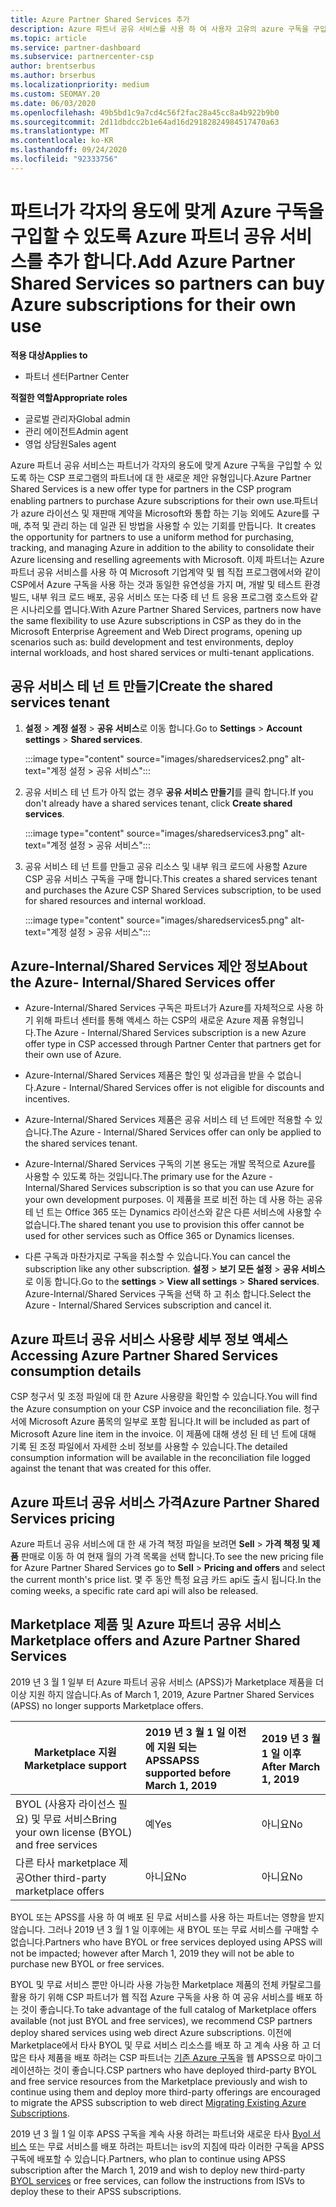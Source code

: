 ```yaml
---
title: Azure Partner Shared Services 추가
description: Azure 파트너 공유 서비스를 사용 하 여 사용자 고유의 azure 구독을 구입 하 고 Azure 구매, 추적 및 관리를 위한 통일 된 방법을 사용 합니다.
ms.topic: article
ms.service: partner-dashboard
ms.subservice: partnercenter-csp
author: brentserbus
ms.author: brserbus
ms.localizationpriority: medium
ms.custom: SEOMAY.20
ms.date: 06/03/2020
ms.openlocfilehash: 49b5bd1c9a7cd4c56f2fac28a45cc8a4b922b9b0
ms.sourcegitcommit: 2d11dbdcc2b1e64ad16d29182824984517470a63
ms.translationtype: MT
ms.contentlocale: ko-KR
ms.lasthandoff: 09/24/2020
ms.locfileid: "92333756"
---
```

# <a name="add-azure-partner-shared-services-so-partners-can-buy-azure-subscriptions-for-their-own-use"></a><span data-ttu-id="45b84-103">파트너가 각자의 용도에 맞게 Azure 구독을 구입할 수 있도록 Azure 파트너 공유 서비스를 추가 합니다.</span><span class="sxs-lookup"><span data-stu-id="45b84-103">Add Azure Partner Shared Services so partners can buy Azure subscriptions for their own use</span></span>

<span data-ttu-id="45b84-104">**적용 대상**</span><span class="sxs-lookup"><span data-stu-id="45b84-104">**Applies to**</span></span>

- <span data-ttu-id="45b84-105">파트너 센터</span><span class="sxs-lookup"><span data-stu-id="45b84-105">Partner Center</span></span>
 
<span data-ttu-id="45b84-106">**적절한 역할**</span><span class="sxs-lookup"><span data-stu-id="45b84-106">**Appropriate roles**</span></span>

- <span data-ttu-id="45b84-107">글로벌 관리자</span><span class="sxs-lookup"><span data-stu-id="45b84-107">Global admin</span></span>
- <span data-ttu-id="45b84-108">관리 에이전트</span><span class="sxs-lookup"><span data-stu-id="45b84-108">Admin agent</span></span>
- <span data-ttu-id="45b84-109">영업 상담원</span><span class="sxs-lookup"><span data-stu-id="45b84-109">Sales agent</span></span>

<span data-ttu-id="45b84-110">Azure 파트너 공유 서비스는 파트너가 각자의 용도에 맞게 Azure 구독을 구입할 수 있도록 하는 CSP 프로그램의 파트너에 대 한 새로운 제안 유형입니다.</span><span class="sxs-lookup"><span data-stu-id="45b84-110">Azure Partner Shared Services is a new offer type for partners in the CSP program enabling partners to purchase Azure subscriptions for their own use.</span></span><span data-ttu-id="45b84-111">파트너가 azure 라이선스 및 재판매 계약을 Microsoft와 통합 하는 기능 외에도 Azure를 구매, 추적 및 관리 하는 데 일관 된 방법을 사용할 수 있는 기회를 만듭니다.</span><span class="sxs-lookup"><span data-stu-id="45b84-111">  It creates the opportunity for partners to use a uniform method for purchasing, tracking, and managing Azure in addition to the ability to consolidate their Azure licensing and reselling agreements with Microsoft.</span></span> <span data-ttu-id="45b84-112">이제 파트너는 Azure 파트너 공유 서비스를 사용 하 여 Microsoft 기업계약 및 웹 직접 프로그램에서와 같이 CSP에서 Azure 구독을 사용 하는 것과 동일한 유연성을 가지 며, 개발 및 테스트 환경 빌드, 내부 워크 로드 배포, 공유 서비스 또는 다중 테 넌 트 응용 프로그램 호스트와 같은 시나리오를 엽니다.</span><span class="sxs-lookup"><span data-stu-id="45b84-112">With Azure Partner Shared Services, partners now have the same flexibility to use Azure subscriptions in CSP as they do in the Microsoft Enterprise Agreement and Web Direct programs, opening up scenarios such as:  build development and test environments, deploy internal workloads, and host shared services or multi-tenant applications.</span></span>  

## <a name="create-the-shared-services-tenant"></a><span data-ttu-id="45b84-113">공유 서비스 테 넌 트 만들기</span><span class="sxs-lookup"><span data-stu-id="45b84-113">Create the shared services tenant</span></span>

1. <span data-ttu-id="45b84-114">**설정**  >  **계정 설정**  >  **공유 서비스**로 이동 합니다.</span><span class="sxs-lookup"><span data-stu-id="45b84-114">Go to **Settings** > **Account settings** > **Shared services**.</span></span>

   :::image type="content" source="images/sharedservices2.png" alt-text="계정 설정 > 공유 서비스":::

2. <span data-ttu-id="45b84-116">공유 서비스 테 넌 트가 아직 없는 경우 **공유 서비스 만들기**를 클릭 합니다.</span><span class="sxs-lookup"><span data-stu-id="45b84-116">If you don't already have a shared services tenant, click **Create shared services**.</span></span>

   :::image type="content" source="images/sharedservices3.png" alt-text="계정 설정 > 공유 서비스":::

3. <span data-ttu-id="45b84-118">공유 서비스 테 넌 트를 만들고 공유 리소스 및 내부 워크 로드에 사용할 Azure CSP 공유 서비스 구독을 구매 합니다.</span><span class="sxs-lookup"><span data-stu-id="45b84-118">This creates a shared services tenant and purchases the Azure CSP Shared Services subscription, to be used for shared resources and internal workload.</span></span>

   :::image type="content" source="images/sharedservices5.png" alt-text="계정 설정 > 공유 서비스":::

## <a name="about-the-azure--internalshared-services-offer"></a><span data-ttu-id="45b84-120">Azure-Internal/Shared Services 제안 정보</span><span class="sxs-lookup"><span data-stu-id="45b84-120">About the Azure- Internal/Shared Services offer</span></span>

- <span data-ttu-id="45b84-121">Azure-Internal/Shared Services 구독은 파트너가 Azure를 자체적으로 사용 하기 위해 파트너 센터를 통해 액세스 하는 CSP의 새로운 Azure 제품 유형입니다.</span><span class="sxs-lookup"><span data-stu-id="45b84-121">The Azure - Internal/Shared Services subscription is a new Azure offer type in CSP accessed through Partner Center that partners get for their own use of Azure.</span></span>

- <span data-ttu-id="45b84-122">Azure-Internal/Shared Services 제품은 할인 및 성과급을 받을 수 없습니다.</span><span class="sxs-lookup"><span data-stu-id="45b84-122">Azure - Internal/Shared Services offer is not eligible for discounts and incentives.</span></span>

- <span data-ttu-id="45b84-123">Azure-Internal/Shared Services 제품은 공유 서비스 테 넌 트에만 적용할 수 있습니다.</span><span class="sxs-lookup"><span data-stu-id="45b84-123">The Azure - Internal/Shared Services offer can only be applied to the shared services tenant.</span></span>

- <span data-ttu-id="45b84-124">Azure-Internal/Shared Services 구독의 기본 용도는 개발 목적으로 Azure를 사용할 수 있도록 하는 것입니다.</span><span class="sxs-lookup"><span data-stu-id="45b84-124">The primary use for the Azure - Internal/Shared Services subscription is so that you can use Azure for your own development purposes.</span></span> <span data-ttu-id="45b84-125">이 제품을 프로 비전 하는 데 사용 하는 공유 테 넌 트는 Office 365 또는 Dynamics 라이선스와 같은 다른 서비스에 사용할 수 없습니다.</span><span class="sxs-lookup"><span data-stu-id="45b84-125">The shared tenant you use to provision this offer cannot be used for other services such as Office 365 or Dynamics licenses.</span></span>

- <span data-ttu-id="45b84-126">다른 구독과 마찬가지로 구독을 취소할 수 있습니다.</span><span class="sxs-lookup"><span data-stu-id="45b84-126">You can cancel the subscription like any other subscription.</span></span> <span data-ttu-id="45b84-127">**설정**  >  **보기 모든 설정**  >  **공유 서비스**로 이동 합니다.</span><span class="sxs-lookup"><span data-stu-id="45b84-127">Go to the **settings** > **View all settings** > **Shared services**.</span></span> <span data-ttu-id="45b84-128">Azure-Internal/Shared Services 구독을 선택 하 고 취소 합니다.</span><span class="sxs-lookup"><span data-stu-id="45b84-128">Select the Azure - Internal/Shared Services subscription and cancel it.</span></span>

## <a name="accessing-azure-partner-shared-services-consumption-details"></a><span data-ttu-id="45b84-129">Azure 파트너 공유 서비스 사용량 세부 정보 액세스</span><span class="sxs-lookup"><span data-stu-id="45b84-129">Accessing Azure Partner Shared Services consumption details</span></span>

<span data-ttu-id="45b84-130">CSP 청구서 및 조정 파일에 대 한 Azure 사용량을 확인할 수 있습니다.</span><span class="sxs-lookup"><span data-stu-id="45b84-130">You will find the Azure consumption on your CSP invoice and the reconciliation file.</span></span> <span data-ttu-id="45b84-131">청구서에 Microsoft Azure 품목의 일부로 포함 됩니다.</span><span class="sxs-lookup"><span data-stu-id="45b84-131">It will be included as part of Microsoft Azure line item in the invoice.</span></span> <span data-ttu-id="45b84-132">이 제품에 대해 생성 된 테 넌 트에 대해 기록 된 조정 파일에서 자세한 소비 정보를 사용할 수 있습니다.</span><span class="sxs-lookup"><span data-stu-id="45b84-132">The detailed consumption information will be available in the reconciliation file logged against the tenant that was created for this offer.</span></span>

## <a name="azure-partner-shared-services-pricing"></a><span data-ttu-id="45b84-133">Azure 파트너 공유 서비스 가격</span><span class="sxs-lookup"><span data-stu-id="45b84-133">Azure Partner Shared Services pricing</span></span>

<span data-ttu-id="45b84-134">Azure 파트너 공유 서비스에 대 한 새 가격 책정 파일을 보려면 **Sell**  >  **가격 책정 및 제품** 판매로 이동 하 여 현재 월의 가격 목록을 선택 합니다.</span><span class="sxs-lookup"><span data-stu-id="45b84-134">To see the new pricing file for Azure Partner Shared Services go to **Sell** > **Pricing and offers** and select the current month's price list.</span></span> <span data-ttu-id="45b84-135">몇 주 동안 특정 요금 카드 api도 출시 됩니다.</span><span class="sxs-lookup"><span data-stu-id="45b84-135">In the coming weeks, a specific rate card api will also be released.</span></span>

## <a name="marketplace-offers-and-azure-partner-shared-services"></a><span data-ttu-id="45b84-136">Marketplace 제품 및 Azure 파트너 공유 서비스</span><span class="sxs-lookup"><span data-stu-id="45b84-136">Marketplace offers and Azure Partner Shared Services</span></span>

<span data-ttu-id="45b84-137">2019 년 3 월 1 일부 터 Azure 파트너 공유 서비스 (APSS)가 Marketplace 제품을 더 이상 지원 하지 않습니다.</span><span class="sxs-lookup"><span data-stu-id="45b84-137">As of March 1, 2019, Azure Partner Shared Services (APSS) no longer supports Marketplace offers.</span></span>

|<span data-ttu-id="45b84-138">**Marketplace 지원**</span><span class="sxs-lookup"><span data-stu-id="45b84-138">**Marketplace support**</span></span>   |<span data-ttu-id="45b84-139">**2019 년 3 월 1 일 이전에 지원 되는 APSS**</span><span class="sxs-lookup"><span data-stu-id="45b84-139">**APSS supported before March 1, 2019**</span></span>|<span data-ttu-id="45b84-140">**2019 년 3 월 1 일 이후**</span><span class="sxs-lookup"><span data-stu-id="45b84-140">**After March 1, 2019**</span></span>|
|---------------------------|:----------------------------|:-------------------|
|<span data-ttu-id="45b84-141">BYOL (사용자 라이선스 필요) 및 무료 서비스</span><span class="sxs-lookup"><span data-stu-id="45b84-141">Bring your own license (BYOL) and free services</span></span>   | <span data-ttu-id="45b84-142">예</span><span class="sxs-lookup"><span data-stu-id="45b84-142">Yes</span></span>   | <span data-ttu-id="45b84-143">아니요</span><span class="sxs-lookup"><span data-stu-id="45b84-143">No</span></span>|
|<span data-ttu-id="45b84-144">다른 타사 marketplace 제공</span><span class="sxs-lookup"><span data-stu-id="45b84-144">Other third-party marketplace offers</span></span>   | <span data-ttu-id="45b84-145">아니요</span><span class="sxs-lookup"><span data-stu-id="45b84-145">No</span></span>   |<span data-ttu-id="45b84-146">아니요</span><span class="sxs-lookup"><span data-stu-id="45b84-146">No</span></span>|

<span data-ttu-id="45b84-147">BYOL 또는 APSS를 사용 하 여 배포 된 무료 서비스를 사용 하는 파트너는 영향을 받지 않습니다. 그러나 2019 년 3 월 1 일 이후에는 새 BYOL 또는 무료 서비스를 구매할 수 없습니다.</span><span class="sxs-lookup"><span data-stu-id="45b84-147">Partners who have BYOL or free services deployed using APSS will not be impacted; however after March 1, 2019 they will not be able to purchase new BYOL or free services.</span></span>

<span data-ttu-id="45b84-148">BYOL 및 무료 서비스 뿐만 아니라 사용 가능한 Marketplace 제품의 전체 카탈로그를 활용 하기 위해 CSP 파트너가 웹 직접 Azure 구독을 사용 하 여 공유 서비스를 배포 하는 것이 좋습니다.</span><span class="sxs-lookup"><span data-stu-id="45b84-148">To take advantage of the full catalog of Marketplace offers available (not just BYOL and free services), we recommend CSP partners deploy shared services using web direct Azure subscriptions.</span></span>  <span data-ttu-id="45b84-149">이전에 Marketplace에서 타사 BYOL 및 무료 서비스 리소스를 배포 하 고 계속 사용 하 고 더 많은 타사 제품을 배포 하려는 CSP 파트너는 [기존 Azure 구독](/azure/cloud-solution-provider/migration/migration#migrating-existing-azure-subscriptions)을 웹 APSS으로 마이그레이션하는 것이 좋습니다.</span><span class="sxs-lookup"><span data-stu-id="45b84-149">CSP partners who have deployed third-party BYOL and free service resources from the Marketplace previously and wish to continue using them and deploy more third-party offerings are encouraged to migrate the APSS subscription to web direct [Migrating Existing Azure Subscriptions](/azure/cloud-solution-provider/migration/migration#migrating-existing-azure-subscriptions).</span></span>

<span data-ttu-id="45b84-150">2019 년 3 월 1 일 이후 APSS 구독을 계속 사용 하려는 파트너와 새로운 타사 [Byol 서비스](https://azuremarketplace.microsoft.com/marketplace/apps?filters=byol) 또는 무료 서비스를 배포 하려는 파트너는 isv의 지침에 따라 이러한 구독을 APSS 구독에 배포할 수 있습니다.</span><span class="sxs-lookup"><span data-stu-id="45b84-150">Partners, who plan to continue using APSS subscription after the March 1, 2019 and wish to deploy new third-party [BYOL services](https://azuremarketplace.microsoft.com/marketplace/apps?filters=byol) or free services, can follow the instructions from ISVs to deploy these to their APSS subscriptions.</span></span>